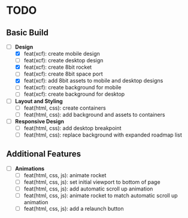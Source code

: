 # TODO

## Basic Build

- [ ] **Design**
  - [X] feat(xcf): create mobile design
  - [ ] feat(xcf): create desktop design
  - [X] feat(xcf): create 8bit rocket
  - [ ] feat(xcf): create 8bit space port
  - [X] feat(xcf): add 8bit assets to mobile and desktop designs
  - [ ] feat(xcf): create background for mobile
  - [ ] feat(xcf): create background for desktop

- [ ] **Layout and Styling**
  - [ ] feat(html, css): create containers
  - [ ] feat(html, css): add background and assets to containers

- [ ] **Responsive Design**
  - [ ] feat(html, css): add desktop breakpoint
  - [ ] feat(html, css): replace background with expanded roadmap list

## Additional Features

- [ ] **Animations**
  - [ ] feat(html, css, js): animate rocket
  - [ ] feat(html, css, js): set initial viewport to bottom of page
  - [ ] feat(html, css, js): add automatic scroll up animation
  - [ ] feat(html, css, js): animate rocket to match automatic scroll up animation
  - [ ] feat(html, css, js): add a relaunch button